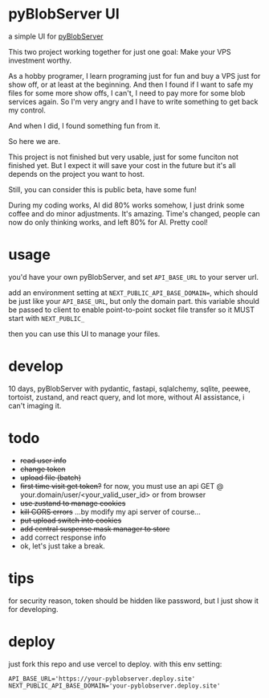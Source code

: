 # pyBlobServer UI

a simple UI for [pyBlobServer](https://github.com/deadlyedge/pyBlobServer)

This two project working together for just one goal: Make your VPS investment worthy.


As a hobby programer, I learn programing just for fun and buy a VPS just for show off, or at least at the beginning.  And then I found if I want to safe my files for some more show offs, I can't, I need to pay more for some blob services again.  So I'm very angry and I have to write something to get back my control.

And when I did, I found something fun from it.

So here we are.

This project is not finished but very usable, just for some funciton not finished yet.  But I expect it will save your cost in the future but it's all depends on the project you want to host.

Still, you can consider this is public beta, have some fun!

During my coding works, AI did 80% works somehow, I just drink some coffee and do minor adjustments.  It's amazing.  Time's changed,
people can now do only thinking works, and left 80% for AI.  Pretty cool!

# usage

you'd have your own pyBlobServer, and set `API_BASE_URL` to your server url.

add an environment setting at `NEXT_PUBLIC_API_BASE_DOMAIN=`, which should be
just like your `API_BASE_URL`, but only the domain part.
this variable should be passed to client to enable point-to-point socket file transfer
so it MUST start with `NEXT_PUBLIC_`

then you can use this UI to manage your files.

# develop

10 days, pyBlobServer with pydantic, fastapi, sqlalchemy, sqlite, peewee, tortoist, zustand, and react query, and lot more, without AI assistance, i can't imaging it.

# todo

- ~~read user info~~
- ~~change token~~
- ~~upload file (batch)~~
- ~~first time visit get token?~~ for now, you must use an api GET @ your.domain/user/<your_valid_user_id> or from browser
- ~~use zustand to manage cookies~~
- ~~kill CORS errors~~ ...by modify my api server of course...
- ~~put upload switch into cookies~~
- ~~add central suspense mask manager to store~~
- add correct response info
- ok, let's just take a break.

# tips

for security reason, token should be hidden like password, but I just show it for developing.

# deploy

just fork this repo and use vercel to deploy. with this env setting:

```env
API_BASE_URL='https://your-pyblobserver.deploy.site'
NEXT_PUBLIC_API_BASE_DOMAIN='your-pyblobserver.deploy.site'
```
